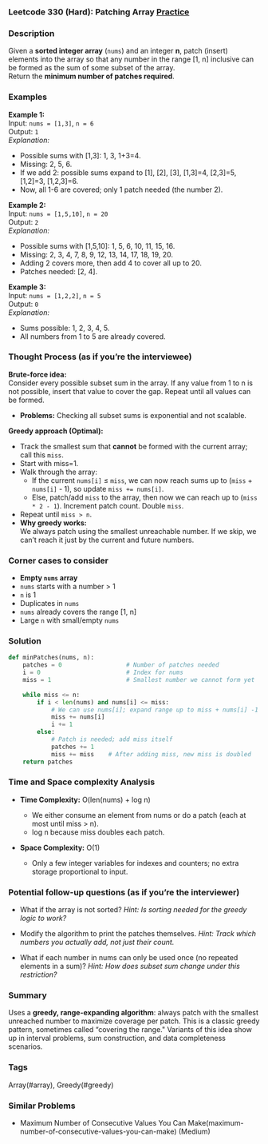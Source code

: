 ### Leetcode 330 (Hard): Patching Array [Practice](https://leetcode.com/problems/patching-array)

### Description  
Given a **sorted integer array** (`nums`) and an integer **n**, patch (insert) elements into the array so that any number in the range [1, n] inclusive can be formed as the sum of some subset of the array.  
Return the **minimum number of patches required**.


### Examples  

**Example 1:**  
Input: `nums = [1,3]`, `n = 6`  
Output: `1`  
*Explanation:*
- Possible sums with [1,3]: 1, 3, 1+3=4.
- Missing: 2, 5, 6.
- If we add 2: possible sums expand to [1], [2], [3], [1,3]=4, [2,3]=5, [1,2]=3, [1,2,3]=6.
- Now, all 1-6 are covered; only 1 patch needed (the number 2).

**Example 2:**  
Input: `nums = [1,5,10]`, `n = 20`  
Output: `2`  
*Explanation:*
- Possible sums with [1,5,10]: 1, 5, 6, 10, 11, 15, 16.
- Missing: 2, 3, 4, 7, 8, 9, 12, 13, 14, 17, 18, 19, 20.
- Adding 2 covers more, then add 4 to cover all up to 20.
- Patches needed: [2, 4].

**Example 3:**  
Input: `nums = [1,2,2]`, `n = 5`  
Output: `0`  
*Explanation:*
- Sums possible: 1, 2, 3, 4, 5.
- All numbers from 1 to 5 are already covered.


### Thought Process (as if you’re the interviewee)  

**Brute-force idea:**  
Consider every possible subset sum in the array. If any value from 1 to n is not possible, insert that value to cover the gap. Repeat until all values can be formed.  
- **Problems:** Checking all subset sums is exponential and not scalable.

**Greedy approach (Optimal):**  
- Track the smallest sum that **cannot** be formed with the current array; call this `miss`.
- Start with miss=1.
- Walk through the array:
  - If the current `nums[i]` ≤ `miss`, we can now reach sums up to (`miss` + `nums[i]` - 1), so update `miss += nums[i]`.
  - Else, patch/add `miss` to the array, then now we can reach up to (`miss * 2 - 1`). Increment patch count. Double `miss`.
- Repeat until `miss > n`.
- **Why greedy works:**  
  We always patch using the smallest unreachable number. If we skip, we can’t reach it just by the current and future numbers.


### Corner cases to consider  
- **Empty `nums` array**
- `nums` starts with a number > 1
- `n` is 1
- Duplicates in `nums`
- `nums` already covers the range [1, n]
- Large `n` with small/empty `nums`


### Solution

```python
def minPatches(nums, n):
    patches = 0                  # Number of patches needed
    i = 0                        # Index for nums
    miss = 1                     # Smallest number we cannot form yet
    
    while miss <= n:
        if i < len(nums) and nums[i] <= miss:
            # We can use nums[i]; expand range up to miss + nums[i] -1
            miss += nums[i]
            i += 1
        else:
            # Patch is needed; add miss itself
            patches += 1
            miss += miss    # After adding miss, new miss is doubled
    return patches
```


### Time and Space complexity Analysis  

- **Time Complexity:** O(len(nums) + log n)  
  - We either consume an element from nums or do a patch (each at most until miss > n).
  - log n because miss doubles each patch.

- **Space Complexity:** O(1)  
  - Only a few integer variables for indexes and counters; no extra storage proportional to input.


### Potential follow-up questions (as if you’re the interviewer)  

- What if the array is not sorted?
  *Hint: Is sorting needed for the greedy logic to work?*

- Modify the algorithm to print the patches themselves.
  *Hint: Track which numbers you actually add, not just their count.*

- What if each number in nums can only be used once (no repeated elements in a sum)?
  *Hint: How does subset sum change under this restriction?*


### Summary
Uses a **greedy, range-expanding algorithm**: always patch with the smallest unreached number to maximize coverage per patch. This is a classic greedy pattern, sometimes called “covering the range." Variants of this idea show up in interval problems, sum construction, and data completeness scenarios.

### Tags
Array(#array), Greedy(#greedy)

### Similar Problems
- Maximum Number of Consecutive Values You Can Make(maximum-number-of-consecutive-values-you-can-make) (Medium)